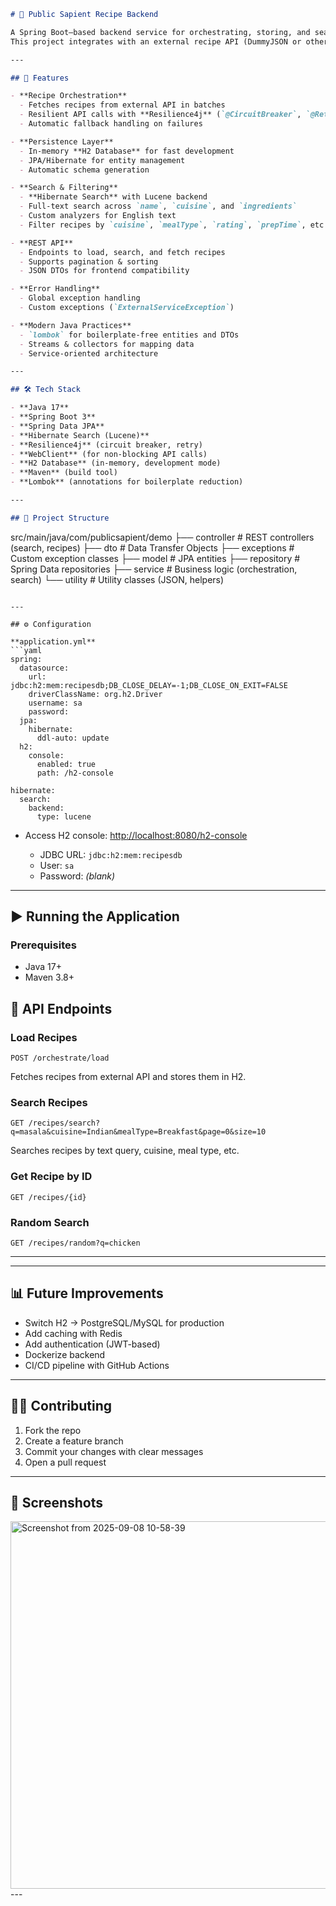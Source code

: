 ```markdown
# 🍴 Public Sapient Recipe Backend

A Spring Boot–based backend service for orchestrating, storing, and searching recipes.  
This project integrates with an external recipe API (DummyJSON or other providers) and provides a resilient, searchable backend to serve the Angular frontend.

---

## 🚀 Features

- **Recipe Orchestration**  
  - Fetches recipes from external API in batches  
  - Resilient API calls with **Resilience4j** (`@CircuitBreaker`, `@Retry`)  
  - Automatic fallback handling on failures  

- **Persistence Layer**  
  - In-memory **H2 Database** for fast development  
  - JPA/Hibernate for entity management  
  - Automatic schema generation  

- **Search & Filtering**  
  - **Hibernate Search** with Lucene backend  
  - Full-text search across `name`, `cuisine`, and `ingredients`  
  - Custom analyzers for English text  
  - Filter recipes by `cuisine`, `mealType`, `rating`, `prepTime`, etc.  

- **REST API**  
  - Endpoints to load, search, and fetch recipes  
  - Supports pagination & sorting  
  - JSON DTOs for frontend compatibility  

- **Error Handling**  
  - Global exception handling  
  - Custom exceptions (`ExternalServiceException`)  

- **Modern Java Practices**  
  - `lombok` for boilerplate-free entities and DTOs  
  - Streams & collectors for mapping data  
  - Service-oriented architecture  

---

## 🛠️ Tech Stack

- **Java 17**  
- **Spring Boot 3**  
- **Spring Data JPA**  
- **Hibernate Search (Lucene)**  
- **Resilience4j** (circuit breaker, retry)  
- **WebClient** (for non-blocking API calls)  
- **H2 Database** (in-memory, development mode)  
- **Maven** (build tool)  
- **Lombok** (annotations for boilerplate reduction)  

---

## 📂 Project Structure

```

src/main/java/com/publicsapient/demo
├── controller       # REST controllers (search, recipes)
├── dto              # Data Transfer Objects
├── exceptions       # Custom exception classes
├── model            # JPA entities
├── repository       # Spring Data repositories
├── service          # Business logic (orchestration, search)
└── utility          # Utility classes (JSON, helpers)

````

---

## ⚙️ Configuration

**application.yml**
```yaml
spring:
  datasource:
    url: jdbc:h2:mem:recipesdb;DB_CLOSE_DELAY=-1;DB_CLOSE_ON_EXIT=FALSE
    driverClassName: org.h2.Driver
    username: sa
    password:
  jpa:
    hibernate:
      ddl-auto: update
  h2:
    console:
      enabled: true
      path: /h2-console

hibernate:
  search:
    backend:
      type: lucene
````

* Access H2 console: [http://localhost:8080/h2-console](http://localhost:8080/h2-console)

  * JDBC URL: `jdbc:h2:mem:recipesdb`
  * User: `sa`
  * Password: *(blank)*

---

## ▶️ Running the Application

### Prerequisites

* Java 17+
* Maven 3.8+

## 📡 API Endpoints

### Load Recipes

```http
POST /orchestrate/load
```

Fetches recipes from external API and stores them in H2.

### Search Recipes

```http
GET /recipes/search?q=masala&cuisine=Indian&mealType=Breakfast&page=0&size=10
```

Searches recipes by text query, cuisine, meal type, etc.

### Get Recipe by ID

```http
GET /recipes/{id}
```

### Random Search

```http
GET /recipes/random?q=chicken
```

---

---

## 📊 Future Improvements

* Switch H2 → PostgreSQL/MySQL for production
* Add caching with Redis
* Add authentication (JWT-based)
* Dockerize backend
* CI/CD pipeline with GitHub Actions

---

## 👩‍💻 Contributing

1. Fork the repo
2. Create a feature branch
3. Commit your changes with clear messages
4. Open a pull request

---

## 📸 Screenshots 
<img width="987" height="588" alt="Screenshot from 2025-09-08 10-58-39" src="https://github.com/user-attachments/assets/5e42eb09-e4d3-4034-be2b-a79bb2379036" />
---

